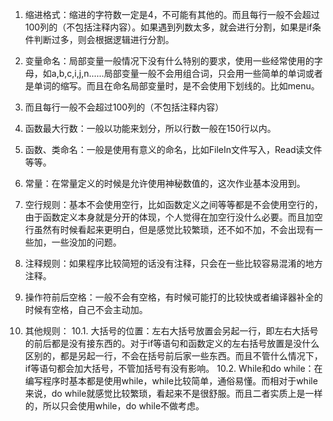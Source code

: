 1. 缩进格式：缩进的字符数一定是4，不可能有其他的。而且每行一般不会超过100列的（不包括注释内容）。如果遇到列数太多，就会进行分割，如果是if条件判断过多，则会根据逻辑进行分割。

2. 变量命名：局部变量一般情况下没有什么特别的要求，使用一些经常使用的字母，如a,b,c,i,j,n......局部变量一般不会用组合词，只会用一些简单的单词或者是单词的缩写。而且在命名局部变量时，是不会使用下划线的。比如menu。

3. 而且每行一般不会超过100列的（不包括注释内容）

4. 函数最大行数：一般以功能来划分，所以行数一般在150行以内。

5. 函数、类命名：一般是使用有意义的命名，比如FileIn文件写入，Read读文件等等。

6. 常量：在常量定义的时候是允许使用神秘数值的，这次作业基本没用到。

7. 空行规则：基本不会使用空行，比如函数定义之间等等都是不会使用空行的，由于函数定义本身就是分开的体现，个人觉得在加空行没什么必要。而且加空行虽然有时候看起来更明白，但是感觉比较繁琐，还不如不加，不会出现有一些加，一些没加的问题。

8. 注释规则：如果程序比较简短的话没有注释，只会在一些比较容易混淆的地方注释。

9. 操作符前后空格：一般不会有空格，有时候可能打的比较快或者编译器补全的时候有空格，自己不会主动加。

10. 其他规则：
  10.1. 大括号的位置：左右大括号放置会另起一行，即左右大括号的前后都是没有接东西的。对于if等语句和函数定义的左右括号放置是没什么区别的，都是另起一行，不会在括号前后家一些东西。而且不管什么情况下，if等语句都会加大括号，不管加括号有没有影响。
  10.2. While和do while：在编写程序时基本都是使用while，while比较简单，通俗易懂。而相对于while来说，do while就感觉比较繁琐，看起来不是很舒服。而且二者实质上是一样的，所以只会使用while，do while不做考虑。